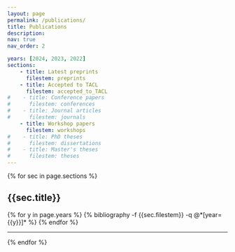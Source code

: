 ```yaml
---
layout: page
permalink: /publications/
title: Publications
description: 
nav: true
nav_order: 2

years: [2024, 2023, 2022]
sections:
    - title: Latest preprints
      filestem: preprints
    - title: Accepted to TACL
      filestem: accepted_to_TACL
#    - title: Conference papers
#      filestem: conferences
#    - title: Journal articles
#      filestem: journals
    - title: Workshop papers
      filestem: workshops
#    - title: PhD theses
#      filestem: dissertations
#    - title: Master's theses
#      filestem: theses
---
```

{% for sec in page.sections %}
<div class="publication-category">
    <h2>{{sec.title}}</h2>
    {% for y in page.years %}
        <!-- List for year {{y}}: -->
        {% bibliography -f {{sec.filestem}} -q @*[year={{y}}]* %}
    {% endfor %}
</div>
<hr>
{% endfor %}
